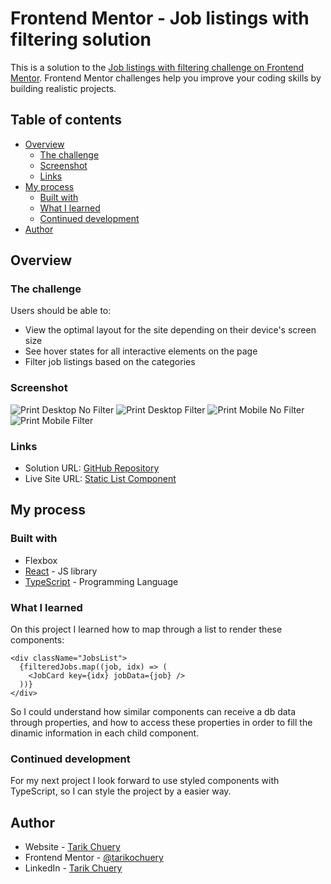 # Frontend Mentor - Job listings with filtering solution

This is a solution to the [Job listings with filtering challenge on Frontend Mentor](https://www.frontendmentor.io/challenges/job-listings-with-filtering-ivstIPCt). Frontend Mentor challenges help you improve your coding skills by building realistic projects. 

## Table of contents

- [Overview](#overview)
  - [The challenge](#the-challenge)
  - [Screenshot](#screenshot)
  - [Links](#links)
- [My process](#my-process)
  - [Built with](#built-with)
  - [What I learned](#what-i-learned)
  - [Continued development](#continued-development)
- [Author](#author)

## Overview

### The challenge

Users should be able to:

- View the optimal layout for the site depending on their device's screen size
- See hover states for all interactive elements on the page
- Filter job listings based on the categories

### Screenshot

![Print Desktop No Filter](./screenshots/print-list-no-filter-deskyop.png)
![Print Desktop Filter](./screenshots/print-list-filter-desktop.png)
![Print Mobile No Filter](./screenshots/print-list-no-filter-mobile.png)
![Print Mobile Filter](./screenshots/print-list-filter-mobile.png)

### Links

- Solution URL: [GitHub Repository](https://github.com/tarikochuery/static-job-listing-component)
- Live Site URL: [Static List Component](https://static-job-listing-component-312nj8m84-tarikochuery.vercel.app/)

## My process

### Built with

- Flexbox
- [React](https://reactjs.org/) - JS library
- [TypeScript](https://www.typescriptlang.org/) - Programming Language

### What I learned

On this project I learned how to map through a list to render these components:

```tsx
<div className="JobsList">
  {filteredJobs.map((job, idx) => (
    <JobCard key={idx} jobData={job} />
  ))}
</div>
```

So I could understand how similar components can receive a db data through properties, and how to access these properties in order to fill the dinamic information in each child component.

### Continued development

For my next project I look forward to use styled components with TypeScript, so I can style the project by a easier way.

## Author

- Website - [Tarik Chuery](https://github.com/tarikochuery)
- Frontend Mentor - [@tarikochuery](https://www.frontendmentor.io/profile/tarikochuery)
- LinkedIn - [Tarik Chuery](https://www.linkedin.com/in/tarik-chuery/)
